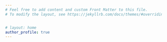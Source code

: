 ```yaml
---
# Feel free to add content and custom Front Matter to this file.
# To modify the layout, see https://jekyllrb.com/docs/themes/#overriding-theme-defaults


# layout: home
author_profile: true
---
```




